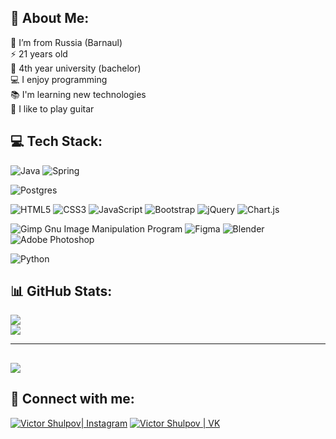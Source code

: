 ## 💫 About Me:
🚩 I’m from Russia (Barnaul)<br>
⚡️ 21 years old<br>
🏫 4th year university (bachelor)<br>
💻 I enjoy programming<br>
📚 I'm learning new technologies<br>
🎸 I like to play guitar

## 💻 Tech Stack:

![Java](https://img.shields.io/badge/java-%23ED8B00.svg?style=plastic&logo=java&logoColor=white)
![Spring](https://img.shields.io/badge/spring-%236DB33F.svg?style=plastic&logo=spring&logoColor=white)


![Postgres](https://img.shields.io/badge/postgres-%23316192.svg?style=plastic&logo=postgresql&logoColor=white)


![HTML5](https://img.shields.io/badge/html5-%23E34F26.svg?style=plastic&logo=html5&logoColor=white)
![CSS3](https://img.shields.io/badge/css3-%231572B6.svg?style=plastic&logo=css3&logoColor=white)
![JavaScript](https://img.shields.io/badge/javascript-%23323330.svg?style=plastic&logo=javascript&logoColor=%23F7DF1E)
![Bootstrap](https://img.shields.io/badge/bootstrap-%23563D7C.svg?style=plastic&logo=bootstrap&logoColor=white)
![jQuery](https://img.shields.io/badge/jquery-%230769AD.svg?style=plastic&logo=jquery&logoColor=white)
![Chart.js](https://img.shields.io/badge/chart.js-F5788D.svg?style=plastic&logo=chart.js&logoColor=white)

![Gimp Gnu Image Manipulation Program](https://img.shields.io/badge/Gimp-657D8B?style=plastic&logo=gimp&logoColor=FFFFFF)
![Figma](https://img.shields.io/badge/figma-%23F24E1E.svg?style=plastic&logo=figma&logoColor=white)
![Blender](https://img.shields.io/badge/blender-%23F5792A.svg?style=plastic&logo=blender&logoColor=white)
![Adobe Photoshop](https://img.shields.io/badge/adobephotoshop-%2331A8FF.svg?style=plastic&logo=adobephotoshop&logoColor=white)

![Python](https://img.shields.io/badge/python-3670A0?style=plastic&logo=python&logoColor=ffdd54)

## 📊 GitHub Stats:
![](https://github-readme-streak-stats.herokuapp.com/?user=ShulV&theme=dark&hide_border=false)<br/>
![](https://github-readme-stats.vercel.app/api/top-langs/?username=ShulV&theme=dark&hide_border=false&include_all_commits=true&count_private=true&layout=compact)

---
[![](https://visitcount.itsvg.in/api?id=ShulV&icon=0&color=0)](https://visitcount.itsvg.in)
---
## 🤝 Connect with me:

[<img alt="Victor Shulpov| Instagram" src="https://img.shields.io/badge/instagram-E4405F.svg?&style=for-the-badge&logo=instagram&logoColor=white" />][instagram]
[<img alt="Victor Shulpov | VK" src="https://img.shields.io/badge/vk-4680C2.svg?&style=for-the-badge&logo=vk&logoColor=white" />][vk]

[instagram]: https://instagram.com/Shullllllllllll
[vk]: https://vk.com/v.shulpov


